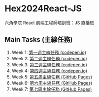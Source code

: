 # Hex2024React-JS
六角學院 React 前端工程師培訓班：JS 直播班

## Main Tasks (主線任務)

1. Week 1: [第一週主線任務 (codepen.io)](https://codepen.io/markzhang/pen/WNVrVQB?editors=0011)
2. Week 2: [第二週主線任務 (codepen.io)](https://codepen.io/markzhang/pen/MWNyxRd?editors=0012)
3. Week 3: [第三週主線任務 (codepen.io)](https://codepen.io/markzhang/pen/bGXgedG?editors=0012)
4. Week 4: [第四週主線任務 (codepen.io)](https://codepen.io/markzhang/pen/NWQgMQd?editors=0012)
5. Week 5: [第五周主線任務 (GitHub Pages)](https://markzhangtw.github.io/Hex2024React-JS/week5/)
6. Week 6: [第六周主線任務 (GitHub Pages)](https://markzhangtw.github.io/Hex2024React-JS/week6/)
7. Week 7: [第七周主線任務 (GitHub Pages)](https://markzhangtw.github.io/Hex2024React-JS/week7/)
